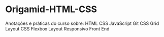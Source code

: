 # Origamid-HTML-CSS
Anotações e práticas do curso sobre:
HTML
CSS
JavaScript
Git
CSS Grid Layout
CSS Flexbox
Layout Responsivo
Front End
